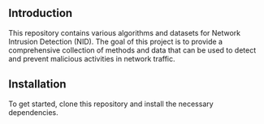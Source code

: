 ## Introduction
This repository contains various algorithms and datasets for Network Intrusion Detection (NID). The goal of this project is to provide a comprehensive collection of methods and data that can be used to detect and prevent malicious activities in network traffic.

## Installation
To get started, clone this repository and install the necessary dependencies.
